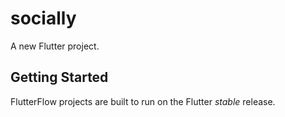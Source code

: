 # socially

A new Flutter project.

## Getting Started

FlutterFlow projects are built to run on the Flutter _stable_ release.
